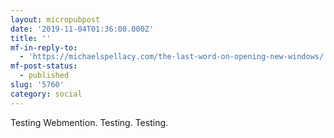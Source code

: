 ```yaml
---
layout: micropubpost
date: '2019-11-04T01:36:00.000Z'
title: ''
mf-in-reply-to:
  - 'https://michaelspellacy.com/the-last-word-on-opening-new-windows/'
mf-post-status:
  - published
slug: '5760'
category: social
---
```

Testing Webmention. Testing. Testing. 
